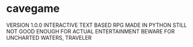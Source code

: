 # cavegame
VERSION 1.0.0
INTERACTIVE TEXT BASED RPG MADE IN PYTHON
STILL NOT GOOD ENOUGH FOR ACTUAL ENTERTAINMENT
BEWARE FOR UNCHARTED WATERS, TRAVELER
